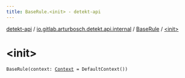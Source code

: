 ```yaml
---
title: BaseRule.<init> - detekt-api
---
```


[detekt-api](../../index.html) / [io.gitlab.arturbosch.detekt.api.internal](../index.html) / [BaseRule](index.html) / [&lt;init&gt;](./-init-.html)

# &lt;init&gt;

`BaseRule(context: `[`Context`](../../io.gitlab.arturbosch.detekt.api/-context/index.html)` = DefaultContext())`